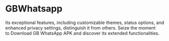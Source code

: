 # GBWhatsapp
Its exceptional features, including customizable themes, status options, and enhanced privacy settings, distinguish it from others. Seize the moment to Download GB WhatsApp APK and discover its extended functionalities.

